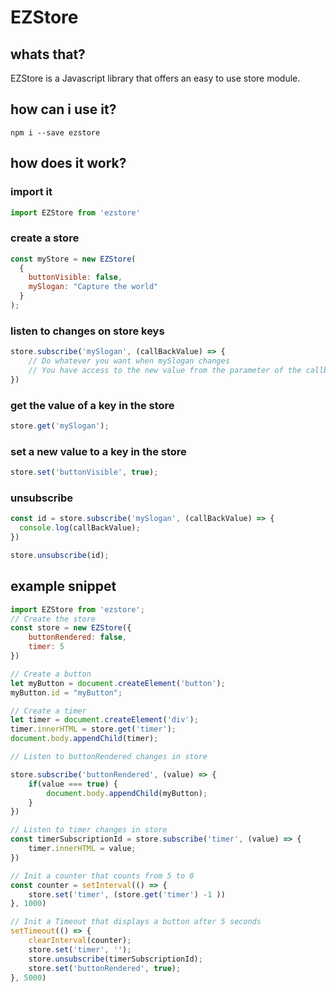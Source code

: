 # EZStore
## whats that?
EZStore is a Javascript library that offers an easy to use store module.

## how can i use it?
```
npm i --save ezstore
```

## how does it work?

### import it

```javascript
import EZStore from 'ezstore'
```

### create a store

```javascript
const myStore = new EZStore(
  {
    buttonVisible: false,
    mySlogan: "Capture the world"
  }
);
```

### listen to changes on store keys
```javascript
store.subscribe('mySlogan', (callBackValue) => {
    // Do whatever you want when mySlogan changes
    // You have access to the new value from the parameter of the callback function ( callBackValue )
})
```

### get the value of a key in the store
```javascript
store.get('mySlogan');
```

### set a new value to a key in the store
```javascript
store.set('buttonVisible', true);
```

### unsubscribe
```javascript
const id = store.subscribe('mySlogan', (callBackValue) => {
  console.log(callBackValue);
})

store.unsubscribe(id);
```

## example snippet

```javascript
import EZStore from 'ezstore';
// Create the store
const store = new EZStore({
    buttonRendered: false,
    timer: 5
})

// Create a button
let myButton = document.createElement('button');
myButton.id = "myButton";

// Create a timer
let timer = document.createElement('div');
timer.innerHTML = store.get('timer');
document.body.appendChild(timer);

// Listen to buttonRendered changes in store

store.subscribe('buttonRendered', (value) => {
    if(value === true) {
        document.body.appendChild(myButton);
    }
})

// Listen to timer changes in store
const timerSubscriptionId = store.subscribe('timer', (value) => {
    timer.innerHTML = value;
})

// Init a counter that counts from 5 to 0
const counter = setInterval(() => {
    store.set('timer', (store.get('timer') -1 ))
}, 1000)

// Init a Timeout that displays a button after 5 seconds
setTimeout(() => {
    clearInterval(counter);
    store.set('timer', '');
    store.unsubscribe(timerSubscriptionId);
    store.set('buttonRendered', true);
}, 5000)

```
